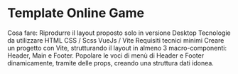 # Template Online Game
Cosa fare:
Riprodurre il layout proposto solo in versione Desktop
Tecnologie da utilizzare
HTML
CSS / Scss
VueJs / Vite
Requisiti tecnici minimi
Creare un progetto con Vite, strutturando il layout in almeno 3 macro-componenti:
Header, Main e Footer.
Popolare le voci di menù di Header e Footer dinamicamente, tramite delle props, creando una struttura dati idonea.